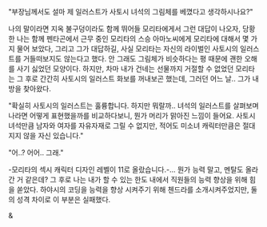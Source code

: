 "부장님께서도 설마 제 일러스트가 사토시 녀석의 그림체를 베꼈다고 생각하시나요?" 

나의 말이라면 지옥 불구덩이라도 함께 뛰어들 모리타에게서 그런 대답이 나오자, 당황한 나는 함께 펜타곤에서 근무 중인 모리타의 스승 아마노씨에게 모리타에 대해서 몇 가지 물어 보았다, 그리고 그가 대답하길, 사실 모리타는 자신의 라이벌인 사토시의 일러스트를 거들떠보지도 않는다고 했다.
안 그래도 그림체가 비슷하다는 평 때문에 괜한 오해를 사기 싫었던 모양이다.
하지만, 차마 내가 건네는 선물까지 거절할 수 없었던 모리타는 그 후로 간간히 사토시의 일러스트 화보를 꺼내보곤 했는데, 그러던 어느 날.. 그가 내 방을 찾아왔다.

"확실히 사토시의 일러스트는 훌륭합니다. 하지만 뭐랄까.. 녀석의 일러스트를 살펴보며 나라면 어떻게 표현했을까를 비교하다보니, 뭔가 머리가 맑아진 느낌이 들어요. 사토시 녀석만큼 남자와 여자를 자유자재로 그릴 수 없지만, 적어도 미소녀 캐릭터만큼은 절대지지 않을 자신 있습니다." 

"어..? 어어.. 그래." 

-모리타의 섹시 캐릭터 디자인 레벨이 11로 올랐습니다.-... 뭔가 능력 말고, 멘탈도 올라간 거 같은데?
그 후로 나는 내가 할 수 있는 한도 내에서 직원들의 능력 향상을 위해 힘을 쏟았다. 하야시의 코딩을 능력을 향상 시켜주기 위해 첸드라를 소개시켜주었지만, 둘의 성격 차이로 이 부분은 실패했다.

& 